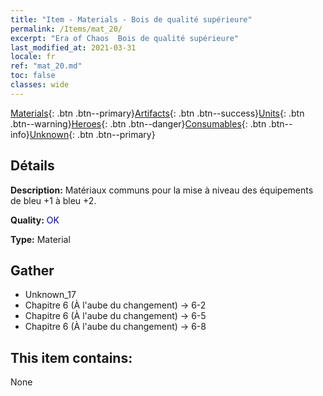 ```yaml
---
title: "Item - Materials - Bois de qualité supérieure"
permalink: /Items/mat_20/
excerpt: "Era of Chaos  Bois de qualité supérieure"
last_modified_at: 2021-03-31
locale: fr
ref: "mat_20.md"
toc: false
classes: wide
---
```

 [Materials](/fr/Items/){: .btn .btn--primary}[Artifacts](/fr/Items/Artifacts/){: .btn .btn--success}[Units](/fr/Items/Units/){: .btn .btn--warning}[Heroes](/fr/Items/Heroes/){: .btn .btn--danger}[Consumables](/fr/Items/Consumables/){: .btn .btn--info}[Unknown](/fr/Items/Unknown/){: .btn .btn--primary}

## Détails
 **Description:** Matériaux communs pour la mise à niveau des équipements de bleu +1 à bleu +2.

 **Quality:** <span style="color: #0000CD">OK</span>

 **Type:** Material

## Gather

*    Unknown_17 
*    Chapitre 6 (À l'aube du changement) -> 6-2 
*    Chapitre 6 (À l'aube du changement) -> 6-5 
*    Chapitre 6 (À l'aube du changement) -> 6-8 

## This item contains:

  None

